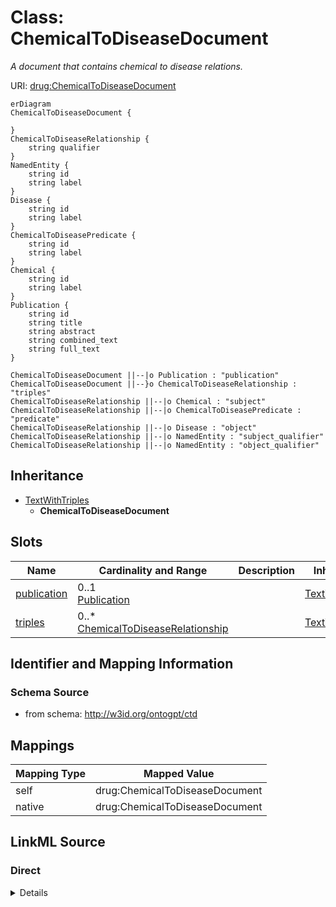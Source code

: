 # Class: ChemicalToDiseaseDocument
_A document that contains chemical to disease relations._




URI: [drug:ChemicalToDiseaseDocument](http://w3id.org/ontogpt/drug/ChemicalToDiseaseDocument)


```mermaid
erDiagram
ChemicalToDiseaseDocument {

}
ChemicalToDiseaseRelationship {
    string qualifier  
}
NamedEntity {
    string id  
    string label  
}
Disease {
    string id  
    string label  
}
ChemicalToDiseasePredicate {
    string id  
    string label  
}
Chemical {
    string id  
    string label  
}
Publication {
    string id  
    string title  
    string abstract  
    string combined_text  
    string full_text  
}

ChemicalToDiseaseDocument ||--|o Publication : "publication"
ChemicalToDiseaseDocument ||--}o ChemicalToDiseaseRelationship : "triples"
ChemicalToDiseaseRelationship ||--|o Chemical : "subject"
ChemicalToDiseaseRelationship ||--|o ChemicalToDiseasePredicate : "predicate"
ChemicalToDiseaseRelationship ||--|o Disease : "object"
ChemicalToDiseaseRelationship ||--|o NamedEntity : "subject_qualifier"
ChemicalToDiseaseRelationship ||--|o NamedEntity : "object_qualifier"

```




## Inheritance
* [TextWithTriples](TextWithTriples.md)
    * **ChemicalToDiseaseDocument**



## Slots

| Name | Cardinality and Range | Description | Inheritance |
| ---  | --- | --- | --- |
| [publication](publication.md) | 0..1 <br/> [Publication](Publication.md) |  | [TextWithTriples](TextWithTriples.md) |
| [triples](triples.md) | 0..* <br/> [ChemicalToDiseaseRelationship](ChemicalToDiseaseRelationship.md) |  | [TextWithTriples](TextWithTriples.md) |









## Identifier and Mapping Information







### Schema Source


* from schema: http://w3id.org/ontogpt/ctd





## Mappings

| Mapping Type | Mapped Value |
| ---  | ---  |
| self | drug:ChemicalToDiseaseDocument |
| native | drug:ChemicalToDiseaseDocument |





## LinkML Source

<!-- TODO: investigate https://stackoverflow.com/questions/37606292/how-to-create-tabbed-code-blocks-in-mkdocs-or-sphinx -->

### Direct

<details>
```yaml
name: ChemicalToDiseaseDocument
description: A document that contains chemical to disease relations.
from_schema: http://w3id.org/ontogpt/ctd
rank: 1000
is_a: TextWithTriples
slot_usage:
  triples:
    name: triples
    annotations:
      prompt:
        tag: prompt
        value: 'A semi-colon separated list of chemical to disease relationships,
          where the relationship is either INDUCES or TREATS. for example: Lidocaine
          INDUCES cardiac asystole;  Hydroxychloroquine NOT TREATS COVID-19; Methyldopa
          INDUCES Hypotension; Monosodium Glutamate NOT INDUCES Headache; Imatinib
          TREATS cancer'
      exclude:
        tag: exclude
        value: Lidocaine, cardiac asystole, Hydroxychloroquine, COVID-19, Methyldopa,
          Headache, Imatinib, cancer
    domain_of:
    - TextWithTriples
    range: ChemicalToDiseaseRelationship

```
</details>

### Induced

<details>
```yaml
name: ChemicalToDiseaseDocument
description: A document that contains chemical to disease relations.
from_schema: http://w3id.org/ontogpt/ctd
rank: 1000
is_a: TextWithTriples
slot_usage:
  triples:
    name: triples
    annotations:
      prompt:
        tag: prompt
        value: 'A semi-colon separated list of chemical to disease relationships,
          where the relationship is either INDUCES or TREATS. for example: Lidocaine
          INDUCES cardiac asystole;  Hydroxychloroquine NOT TREATS COVID-19; Methyldopa
          INDUCES Hypotension; Monosodium Glutamate NOT INDUCES Headache; Imatinib
          TREATS cancer'
      exclude:
        tag: exclude
        value: Lidocaine, cardiac asystole, Hydroxychloroquine, COVID-19, Methyldopa,
          Headache, Imatinib, cancer
    domain_of:
    - TextWithTriples
    range: ChemicalToDiseaseRelationship
attributes:
  publication:
    name: publication
    annotations:
      prompt.skip:
        tag: prompt.skip
        value: 'true'
    from_schema: http://w3id.org/ontogpt/ctd
    rank: 1000
    alias: publication
    owner: ChemicalToDiseaseDocument
    domain_of:
    - TextWithTriples
    range: Publication
    inlined: true
  triples:
    name: triples
    annotations:
      prompt:
        tag: prompt
        value: 'A semi-colon separated list of chemical to disease relationships,
          where the relationship is either INDUCES or TREATS. for example: Lidocaine
          INDUCES cardiac asystole;  Hydroxychloroquine NOT TREATS COVID-19; Methyldopa
          INDUCES Hypotension; Monosodium Glutamate NOT INDUCES Headache; Imatinib
          TREATS cancer'
      exclude:
        tag: exclude
        value: Lidocaine, cardiac asystole, Hydroxychloroquine, COVID-19, Methyldopa,
          Headache, Imatinib, cancer
    from_schema: http://w3id.org/ontogpt/ctd
    rank: 1000
    multivalued: true
    alias: triples
    owner: ChemicalToDiseaseDocument
    domain_of:
    - TextWithTriples
    range: ChemicalToDiseaseRelationship
    inlined: true
    inlined_as_list: true

```
</details>